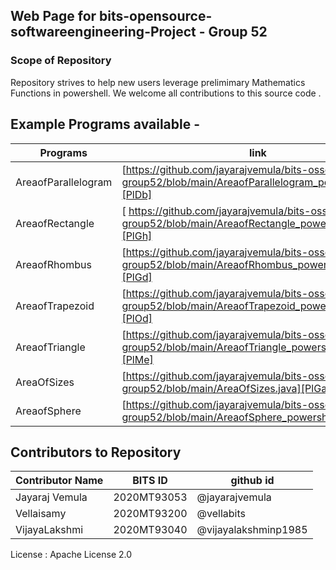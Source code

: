 ## Web Page for bits-opensource-softwareengineering-Project - Group 52

### Scope of Repository 

Repository strives to help new users leverage prelimimary Mathematics Functions in powershell.  We welcome all contributions to this source code . 

## Example Programs available -

| Programs | link |
| ------ | ------ |
| AreaofParallelogram | [https://github.com/jayarajvemula/bits-osseproject-group52/blob/main/AreaofParallelogram_powershell.ps1][PlDb] |
| AreaofRectangle | [ https://github.com/jayarajvemula/bits-osseproject-group52/blob/main/AreaofRectangle_powershell.ps1][PlGh] |
| AreaofRhombus | [https://github.com/jayarajvemula/bits-osseproject-group52/blob/main/AreaofRhombus_powershell.ps1][PlGd] |
| AreaofTrapezoid | [https://github.com/jayarajvemula/bits-osseproject-group52/blob/main/AreaofTrapezoid_powershell.ps1][PlOd] |
| AreaofTriangle | [https://github.com/jayarajvemula/bits-osseproject-group52/blob/main/AreaofTriangle_powershell.ps1][PlMe] |
| AreaOfSizes | [https://github.com/jayarajvemula/bits-osseproject-group52/blob/main/AreaOfSizes.java][PlGa] |
| AreaofSphere | [https://github.com/jayarajvemula/bits-osseproject-group52/blob/main/AreaofSphere_powershell.ps1][PlGc] |

 [PlDb]: <https://github.com/jayarajvemula/bits-osseproject-group52/blob/main/AreaofParallelogram_powershell.ps1>
   [PlGh]: <https://github.com/jayarajvemula/bits-osseproject-group52/blob/main/AreaofRectangle_powershell.ps1>
   [PlGd]: <https://github.com/jayarajvemula/bits-osseproject-group52/blob/main/AreaofRhombus_powershell.ps1>
   [PlOd]: <https://github.com/jayarajvemula/bits-osseproject-group52/blob/main/AreaofTrapezoid_powershell.ps1>
   [PlMe]: <https://github.com/jayarajvemula/bits-osseproject-group52/blob/main/AreaofTriangle_powershell.ps1>
   [PlGa]: <https://github.com/jayarajvemula/bits-osseproject-group52/blob/main/AreaOfSizes.java>
   [PlGc]: <https://github.com/jayarajvemula/bits-osseproject-group52/blob/main/AreaofSphere_powershell.ps1>



## Contributors to Repository 

|Contributor Name | BITS ID | github id |
|----------------|----------|------------|
|Jayaraj Vemula | 2020MT93053 | @jayarajvemula|
|Vellaisamy | 2020MT93200 | @vellabits| 
|VijayaLakshmi| 2020MT93040 | @vijayalakshminp1985|


License : Apache License 2.0 


